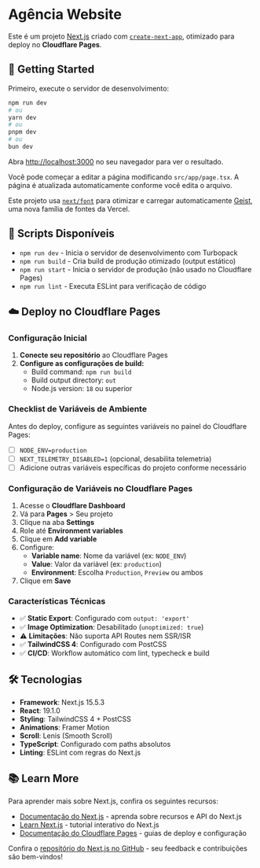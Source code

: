 # Agência Website

Este é um projeto [Next.js](https://nextjs.org) criado com [`create-next-app`](https://nextjs.org/docs/app/api-reference/cli/create-next-app), otimizado para deploy no **Cloudflare Pages**.

## 🚀 Getting Started

Primeiro, execute o servidor de desenvolvimento:

```bash
npm run dev
# ou
yarn dev
# ou
pnpm dev
# ou
bun dev
```

Abra [http://localhost:3000](http://localhost:3000) no seu navegador para ver o resultado.

Você pode começar a editar a página modificando `src/app/page.tsx`. A página é atualizada automaticamente conforme você edita o arquivo.

Este projeto usa [`next/font`](https://nextjs.org/docs/app/building-your-application/optimizing/fonts) para otimizar e carregar automaticamente [Geist](https://vercel.com/font), uma nova família de fontes da Vercel.

## 📜 Scripts Disponíveis

- `npm run dev` - Inicia o servidor de desenvolvimento com Turbopack
- `npm run build` - Cria build de produção otimizado (output estático)
- `npm run start` - Inicia o servidor de produção (não usado no Cloudflare Pages)
- `npm run lint` - Executa ESLint para verificação de código

## ☁️ Deploy no Cloudflare Pages

### Configuração Inicial

1. **Conecte seu repositório** ao Cloudflare Pages
2. **Configure as configurações de build:**
   - Build command: `npm run build`
   - Build output directory: `out`
   - Node.js version: `18` ou superior

### Checklist de Variáveis de Ambiente

Antes do deploy, configure as seguintes variáveis no painel do Cloudflare Pages:

- [ ] `NODE_ENV=production`
- [ ] `NEXT_TELEMETRY_DISABLED=1` (opcional, desabilita telemetria)
- [ ] Adicione outras variáveis específicas do projeto conforme necessário

### Configuração de Variáveis no Cloudflare Pages

1. Acesse o **Cloudflare Dashboard**
2. Vá para **Pages** > Seu projeto
3. Clique na aba **Settings**
4. Role até **Environment variables**
5. Clique em **Add variable**
6. Configure:
   - **Variable name**: Nome da variável (ex: `NODE_ENV`)
   - **Value**: Valor da variável (ex: `production`)
   - **Environment**: Escolha `Production`, `Preview` ou ambos
7. Clique em **Save**

### Características Técnicas

- ✅ **Static Export**: Configurado com `output: 'export'`
- ✅ **Image Optimization**: Desabilitado (`unoptimized: true`)
- ⚠️ **Limitações**: Não suporta API Routes nem SSR/ISR
- ✅ **TailwindCSS 4**: Configurado com PostCSS
- ✅ **CI/CD**: Workflow automático com lint, typecheck e build

## 🛠️ Tecnologias

- **Framework**: Next.js 15.5.3
- **React**: 19.1.0
- **Styling**: TailwindCSS 4 + PostCSS
- **Animations**: Framer Motion
- **Scroll**: Lenis (Smooth Scroll)
- **TypeScript**: Configurado com paths absolutos
- **Linting**: ESLint com regras do Next.js

## 📚 Learn More

Para aprender mais sobre Next.js, confira os seguintes recursos:

- [Documentação do Next.js](https://nextjs.org/docs) - aprenda sobre recursos e API do Next.js
- [Learn Next.js](https://nextjs.org/learn) - tutorial interativo do Next.js
- [Documentação do Cloudflare Pages](https://developers.cloudflare.com/pages/) - guias de deploy e configuração

Confira o [repositório do Next.js no GitHub](https://github.com/vercel/next.js) - seu feedback e contribuições são bem-vindos!
